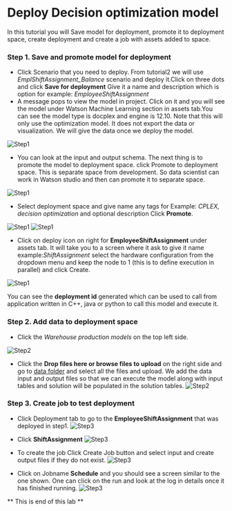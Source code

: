 # Deploy Decision optimization model

 In this tutorial you will Save model for deployment, promote it to deployment space, create deployment and create a job with assets added to space.

### Step 1. Save and promote model for deployment

 - Click Scenario that you need to deploy. From tutorial2 we will use *EmplShiftAssignment_Balance* scenario and deploy it.Click on three dots and click **Save for deployment** Give it a name and description which is option for example: *EmployeeShiftAssignment*
 - A message pops to view the model in project. Click on it and you will see the model under Watson Machine Learning section in assets tab.You can see the model type is docplex and engine is 12.10. Note that this will only use the optimization model. It does not export the data or visualization. We will give the data once we deploy the model.

 ![Step1](../images/Tutorial2-Step1.gif)

- You can look at the input and output schema. The next thing is to promote the model to deployment space. click Promote to deployment space. This is separate space from development. So data scientist can work in Watson studio and then can promote it to separate space.

 ![Step1](../images/Tutorial2-Step1b.png)

- Select deployment space and give name any tags for Example: *CPLEX, decision optimization* and optional description Click **Promote**.

![Step1](../images/Tutorial2-Step1c.png)
![Step1](../images/Tutorial2-Step1d.png)

- Click on deploy icon on right for **EmployeeShiftAssignment** under assets tab. It will take you to a screen where it ask to give it name example:*ShiftAssignment* select the hardware configuration from the dropdown menu and keep the node to 1 (this is to define execution in parallel) and click Create.

![Step1](../images/Tutorial2-Step1e.gif)

You can see the **deployment id** generated which can be used to call from application written in C++, java or python to call this model and execute it.

### Step 2. Add data to deployment space

- Click the *Warehouse production models* on the top left side.

![Step2](../images/Tutorial2-Step2a.png)

- Click the **Drop files here or browse files to upload** on the right side and go to [data folder]() and select all the files and upload. We add the data input and output files so that we can execute the model along with input tables and solution will be populated in the solution tables.
![Step2](../images/Tutorial2-Step2.gif)

### Step 3. Create job to test deployment
- Click Deployment tab to go to the **EmployeeShiftAssignment** that was deployed in step1.
![Step3](../images/Tutorial2-Step3a.png)

- Click **ShiftAssignment**
![Step3](../images/Tutorial2-Step3b.png)

- To create the job Click Create Job button and select input and create output files if they do not exist.
![Step3](../images/Tutorial2-Step3c.gif)

- Click on Jobname **Schedule** and you should see a screen similar to the one shown. One can click on the run and look at the log in details once it has finished running.
![Step3](../images/Tutorial2-Step3d.png)

** This is end of this lab **
